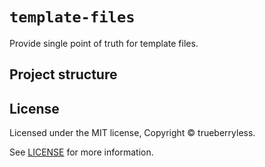 # `template-files`

Provide single point of truth for template files.

## Project structure

## License

Licensed under the MIT license, Copyright © trueberryless.

See [LICENSE](/LICENSE) for more information.
